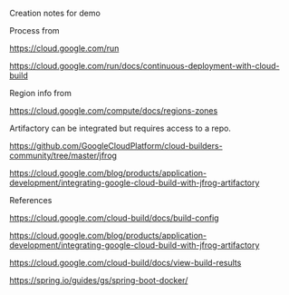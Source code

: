 Creation notes for demo 

Process from 

https://cloud.google.com/run

https://cloud.google.com/run/docs/continuous-deployment-with-cloud-build

Region info from 

https://cloud.google.com/compute/docs/regions-zones

Artifactory can be integrated but requires access to a repo.

https://github.com/GoogleCloudPlatform/cloud-builders-community/tree/master/jfrog

https://cloud.google.com/blog/products/application-development/integrating-google-cloud-build-with-jfrog-artifactory


References

https://cloud.google.com/cloud-build/docs/build-config

https://cloud.google.com/blog/products/application-development/integrating-google-cloud-build-with-jfrog-artifactory

https://cloud.google.com/cloud-build/docs/view-build-results

https://spring.io/guides/gs/spring-boot-docker/


